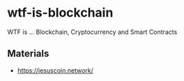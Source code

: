 # wtf-is-blockchain

WTF is ... Blockchain, Cryptocurrency and Smart Contracts

## Materials

* https://jesuscoin.network/

